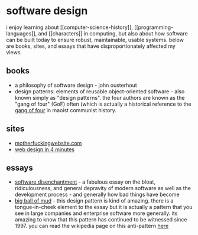 # software design

i enjoy learning about [[computer-science-history]], [[programming-languages]], and [[characters]] in computing, but also about how software can be built today to ensure robust, maintainable, usable systems. below are books, sites, and essays that have disproportionately affected my views.

## books

- a philosophy of software design - john ousterhout
- design patterns: elements of reusable object-oriented software - also known simply as "design patterns". the four authors are known as the "gang of four" (GoF) often (which is actually a historical reference to the [gang of four](https://en.wikipedia.org/wiki/Gang_of_Four) in maoist communist history.

## sites

- [motherfuckingwebsite.com](http://motherfuckingwebsite.com/)
- [web design in 4 minutes](https://jgthms.com/web-design-in-4-minutes/)

## essays

- [software disenchantment](https://tonsky.me/blog/disenchantment/) - a fabulous essay on the bloat, ridiculousness, and general depravity of modern software as well as the development process - and generally how bad things have become
- [big ball of mud](http://www.laputan.org/mud/mud.html#BigBallOfMud) - this design pattern is kind of amazing. there is a tongue-in-cheek element to the essay but it is actually a pattern that you see in large companies and enterprise software more generally. its amazing to know that this pattern has continued to be witnessed since 1997. you can read the wikipedia page on this anti-pattern [here](https://en.wikipedia.org/wiki/Big_ball_of_mud)
